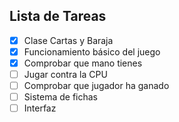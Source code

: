 ## Lista de Tareas

- [x] Clase Cartas y Baraja
- [x] Funcionamiento básico del juego
- [x] Comprobar que mano tienes
- [ ] Jugar contra la CPU
- [ ] Comprobar que jugador ha ganado
- [ ] Sistema de fichas
- [ ] Interfaz